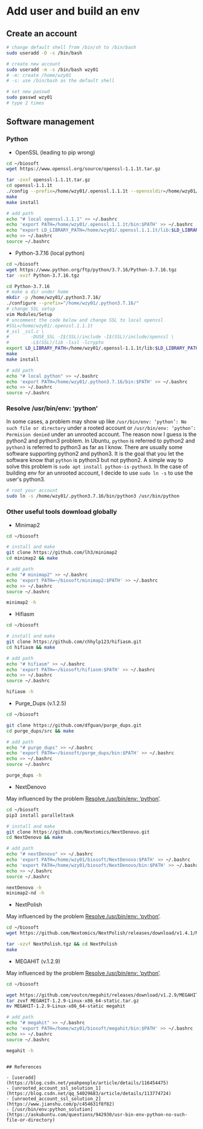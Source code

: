 # Add user and build an env

## Create an account

```bash
# change default shell from /bin/sh to /bin/bash
sudo useradd -D -s /bin/bash

# create new account
sudo useradd -m -s /bin/bash wzy01
# -m: create /home/wzy01
# -s: use /bin/bash as the default shell

# set new passwd
sudo passwd wzy01
# type 2 times
```

## Software management

### Python

- OpenSSL (leading to pip wrong)

```bash
cd ~/biosoft
wget https://www.openssl.org/source/openssl-1.1.1t.tar.gz

tar -zvxf openssl-1.1.1t.tar.gz
cd openssl-1.1.1t
./config --prefix=/home/wzy01/.openssl.1.1.1t --openssldir=/home/wzy01/.openssl.1.1.1t/openssl no-zlib
make
make install

# add path
echo "# local openssl.1.1.1" >> ~/.bashrc
echo 'export PATH=/home/wzy01/.openssl.1.1.1t/bin:$PATH' >> ~/.bashrc
echo "export LD_LIBRARY_PATH=/home/wzy01/.openssl.1.1.1t/lib:$LD_LIBRARY_PATH" >> ~/.bashrc
echo >> ~/.bashrc
source ~/.bashrc
```

- Python-3.7.16 (local python)

```bash
cd ~/biosoft
wget https://www.python.org/ftp/python/3.7.16/Python-3.7.16.tgz
tar -xvzf Python-3.7.16.tgz

cd Python-3.7.16
# make a dir under home
mkdir -p /home/wzy01/.python3.7.16/
./configure --prefix="/home/wzy01/.python3.7.16/"
# change SSL setup
vim Modules/Setup
# uncomment the code below and change SSL to local openssl
#SSL=/home/wzy01/.openssl.1.1.1t
#_ssl _ssl.c \
#        -DUSE_SSL -I$(SSL)/include -I$(SSL)/include/openssl \
#        -L$(SSL)/lib -lssl -lcrypto
export LD_LIBRARY_PATH=/home/wzy01/.openssl-1.1.1t/lib:$LD_LIBRARY_PATH
make
make install

# add path
echo "# local python" >> ~/.bashrc
echo 'export PATH=/home/wzy01/.python3.7.16/bin:$PATH' >> ~/.bashrc
echo >> ~/.bashrc
source ~/.bashrc
```

### Resolve /usr/bin/env: ‘python’

In some cases, a problem may show up like `/usr/bin/env: ‘python’: No such file or directory` under a rooted account or `/usr/bin/env: ‘python’: Permision denied` under an unrooted account. The reason now I guess is the python2 and python3 problem. In Ubuntu, `python` is referred to python2 and `python3` is referred to python3 as far as I know. There are usually some software supporting python2 and python3. It is the goal that you let the software know that `python` is python3 but not python2. A simple way to solve this problem is `sudo apt install python-is-python3`. In the case of building env for an unrooted account, I decide to use `sudo ln -s` to use the user's python3.

```bash
# root your account
sudo ln -s /home/wzy01/.python3.7.16/bin/python3 /usr/bin/python
```

### Other useful tools download globally

- Minimap2

```bash
cd ~/biosoft

# install and make
git clone https://github.com/lh3/minimap2
cd minimap2 && make

# add path
echo "# minimap2" >> ~/.bashrc
echo 'export PATH=~/biosoft/minimap2:$PATH' >> ~/.bashrc
echo >> ~/.bashrc
source ~/.bashrc

minimap2 -h
```

- Hifiasm

```bash
cd ~/biosoft

# install and make
git clone https://github.com/chhylp123/hifiasm.git
cd hifiasm && make

# add path
echo "# hifiasm" >> ~/.bashrc
echo 'export PATH=~/biosoft/hifiasm:$PATH' >> ~/.bashrc
echo >> ~/.bashrc
source ~/.bashrc

hifiasm -h
```

- Purge_Dups (v.1.2.5)

```bash
cd ~/biosoft

git clone https://github.com/dfguan/purge_dups.git
cd purge_dups/src && make

# add path
echo "# purge_dups" >> ~/.bashrc
echo 'export PATH=~/biosoft/purge_dups/bin:$PATH' >> ~/.bashrc
echo >> ~/.bashrc
source ~/.bashrc

purge_dups -h
```

- NextDenovo

May influenced by the problem [Resolve /usr/bin/env: ‘python’](#resolve-usrbinenv--python).

```bash
cd ~/biosoft
pip3 install paralleltask

# install and make
git clone https://github.com/Nextomics/NextDenovo.git
cd NextDenovo && make

# add path
echo "# nextDenovo" >> ~/.bashrc
echo 'export PATH=/home/wzy01/biosoft/NextDenovo:$PATH' >> ~/.bashrc
echo 'export PATH=/home/wzy01/biosoft/NextDenovo/bin:$PATH' >> ~/.bashrc
echo >> ~/.bashrc
source ~/.bashrc

nextDenovo -h
minimap2-nd -h
```

- NextPolish

May influenced by the problem [Resolve /usr/bin/env: ‘python’](#resolve-usrbinenv--python).

```bash
cd ~/biosoft
wget https://github.com/Nextomics/NextPolish/releases/download/v1.4.1/NextPolish.tgz

tar -xzvf NextPolish.tgz && cd NextPolish
make

```

- MEGAHIT (v.1.2.9)

May influenced by the problem [Resolve /usr/bin/env: ‘python’](#resolve-usrbinenv--python).

```bash
cd ~/biosoft

wget https://github.com/voutcn/megahit/releases/download/v1.2.9/MEGAHIT-1.2.9-Linux-x86_64-static.tar.gz
tar zvxf MEGAHIT-1.2.9-Linux-x86_64-static.tar.gz
mv MEGAHIT-1.2.9-Linux-x86_64-static megahit

# add path
echo "# megahit" >> ~/.bashrc
echo 'export PATH=/home/wzy01/biosoft/megahit/bin:$PATH' >> ~/.bashrc
echo >> ~/.bashrc
source ~/.bashrc

megahit -h
```

```

## References

- [useradd](https://blog.csdn.net/yeahpeople/article/details/116454475)
- [unrooted_account_ssl_solution_1](https://blog.csdn.net/qq_54029683/article/details/113774724)
- [unrooted_account_ssl_solution_2](https://www.jianshu.com/p/c454631f8f82)
- [/usr/bin/env:python_solution](https://askubuntu.com/questions/942930/usr-bin-env-python-no-such-file-or-directory)
